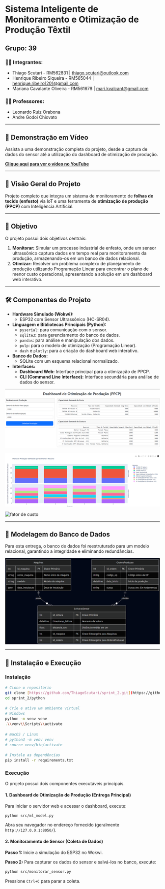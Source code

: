# Sistema Inteligente de Monitoramento e Otimização de Produção Têxtil

## Grupo: 39

### 👨‍💻 Integrantes:
* Thiago Scutari - RM562831 | [thiago.scutari@outlook.com](mailto:thiago.scutari@outlook.com)
* Henrique Ribeiro Siqueira - RM565044 | [henrique.ribeiro1201@gmail.com](mailto:henrique.ribeiro1201@gmail.com)
* Mariana Cavalante Oliveira - RM561678 | [mari.kvalcant@gmail.com](mailto:mari.kvalcant@gmail.com)

### 👩‍🏫 Professores:
* Leonardo Ruiz Orabona
* Andre Godoi Chiovato

---

## 🎥 Demonstração em Vídeo

Assista a uma demonstração completa do projeto, desde a captura de dados do sensor até a utilização do dashboard de otimização de produção.

**[Clique aqui para ver o vídeo no YouTube](https://youtu.be/Im8_M_dCf0Q)**

---

## 📖 Visão Geral do Projeto

Projeto completo que integra um sistema de monitoramento de **folhas de tecido (enfesto)** via IoT e uma ferramenta de **otimização de produção (PPCP)** com Inteligência Artificial.

---

## 🎯 Objetivo

O projeto possui dois objetivos centrais:
1.  **Monitorar:** Simular um processo industrial de enfesto, onde um sensor ultrassônico captura dados em tempo real para monitoramento da produção, armazenando-os em um banco de dados relacional.
2.  **Otimizar:** Resolver um problema complexo de planejamento de produção utilizando Programação Linear para encontrar o plano de menor custo operacional, apresentando a solução em um dashboard web interativo.

---

## 🛠️ Componentes do Projeto

- **Hardware Simulado (Wokwi):**
  - ESP32 com Sensor Ultrassônico (HC-SR04).
- **Linguagem e Bibliotecas Principais (Python):**
  - `pyserial`: para comunicação com o sensor.
  - `sqlite3`: para gerenciamento do banco de dados.
  - `pandas`: para análise e manipulação dos dados.
  - `pulp`: para o modelo de otimização (Programação Linear).
  - `dash` e `plotly`: para a criação do dashboard web interativo.
- **Banco de Dados:**
  - SQLite com um esquema relacional normalizado.
- **Interfaces:**
  - **Dashboard Web:** Interface principal para a otimização de PPCP.
  - **CLI (Command Line Interface):** Interface secundária para análise de dados do sensor.

![Confiurações](docs/main.png)

![Gráficos](docs/cap_prod.png)

![fator de custo](fator/main.png)


---

## 🔩 Modelagem do Banco de Dados

Para esta entrega, o banco de dados foi reestruturado para um modelo relacional, garantindo a integridade e eliminando redundâncias.

![Diagrama Entidade-Relacionamento](docs/der.png)

---

## 🚀 Instalação e Execução

### Instalação

```bash
# Clone o repositório
git clone [https://github.com/ThiagoScutari/sprint_2.git](https://github.com/ThiagoScutari/sprint_3.git)
cd sprint_2/python

# Crie e ative um ambiente virtual
# Windows
python -m venv venv
.\\venv\\Scripts\\activate

# macOS / Linux
# python3 -m venv venv
# source venv/bin/activate

# Instale as dependências
pip install -r requirements.txt
```

### Execução

O projeto possui dois componentes executáveis principais.

#### 1. Dashboard de Otimização de Produção (Entrega Principal)

Para iniciar o servidor web e acessar o dashboard, execute:
```bash
python src/ml_model.py
```
Abra seu navegador no endereço fornecido (geralmente `http://127.0.0.1:8050/`).

#### 2. Monitoramento de Sensor (Coleta de Dados)

**Passo 1:** Inicie a simulação do ESP32 no Wokwi.

**Passo 2:** Para capturar os dados do sensor e salvá-los no banco, execute:
```bash
python src/monitorar_sensor.py
```
Pressione `Ctrl+C` para parar a coleta.